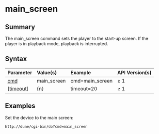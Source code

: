 # main\_screen #
## Summary ##

The main\_screen command sets the player to the start-up screen. If the player is in playback mode, playback is interrupted.

## Syntax ##

| **Parameter**         | **Value(s)**  | **Example**       | **API Version(s)** |
|:----------------------|:--------------|:------------------|:-------------------|
| [cmd](Cmd.md)           | main\_screen  | cmd=main\_screen  | ≥ 1                |
| [[timeout](Timeout.md)] | {n}           | timeout=20        | ≥ 1                |

## Examples ##

Set the device to the main screen:

`http://dune/cgi-bin/do?cmd=main_screen`